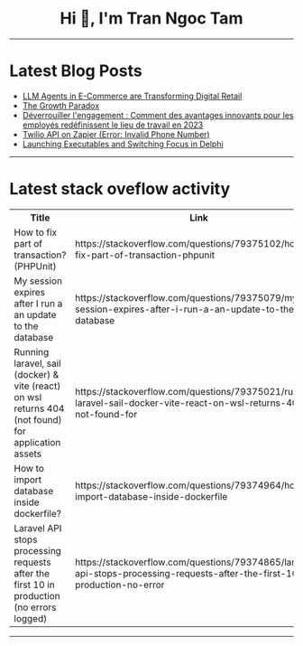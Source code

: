 <h1 align="center">Hi 👋, I'm Tran Ngoc Tam</h1>

---

# Latest Blog Posts 
<!-- BLOG-POST-LIST:START -->
- [LLM Agents in E-Commerce are Transforming Digital Retail](https://dev.to/malikhandev/llm-agents-in-e-commerce-are-transforming-digital-retail-4ggj)
- [The Growth Paradox](https://dev.to/thiagoandf/the-growth-paradox-5h5h)
- [Déverrouiller l&#39;engagement : Comment des avantages innovants pour les employés redéfinissent le lieu de travail en 2023](https://dev.to/vdaubry/deverrouiller-lengagement-comment-des-avantages-innovants-pour-les-employes-redefinissent-le-2o9j)
- [Twilio API on Zapier &lpar;Error: Invalid Phone Number&rpar;](https://dev.to/amna_abbas_ed7e1b47cfcbfc/twilio-api-on-zapier-error-invalid-phone-number-1mkh)
- [Launching Executables and Switching Focus in Delphi](https://dev.to/seanmdrew/launching-executables-and-switching-focus-in-delphi-5aef)
<!-- BLOG-POST-LIST:END -->

---

# Latest stack oveflow activity
<table>
  <tr><th>Title</th><th>Link</th></tr>
  <!-- STACKOVERFLOW:START --><tr><td>How to fix part of transaction? &lpar;PHPUnit&rpar;</td><td>https://stackoverflow.com/questions/79375102/how-to-fix-part-of-transaction-phpunit</td></tr><tr><td>My session expires after I run a an update to the database</td><td>https://stackoverflow.com/questions/79375079/my-session-expires-after-i-run-a-an-update-to-the-database</td></tr><tr><td>Running laravel, sail &lpar;docker&rpar; &amp; vite &lpar;react&rpar; on wsl returns 404 &lpar;not found&rpar; for application assets</td><td>https://stackoverflow.com/questions/79375021/running-laravel-sail-docker-vite-react-on-wsl-returns-404-not-found-for</td></tr><tr><td>How to import database inside dockerfile?</td><td>https://stackoverflow.com/questions/79374964/how-to-import-database-inside-dockerfile</td></tr><tr><td>Laravel API stops processing requests after the first 10 in production &lpar;no errors logged&rpar;</td><td>https://stackoverflow.com/questions/79374865/laravel-api-stops-processing-requests-after-the-first-10-in-production-no-error</td></tr><!-- STACKOVERFLOW:END -->
</table>

---


